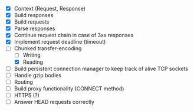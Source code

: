 - [X] Context (Request, Response)
- [X] Build responses
- [X] Build requests 
- [X] Parse responses
- [X] Continue request chain in case of 3xx responses
- [X] Implement request deadline (timeout)
- [ ] Chunked transfer-encoding
  - [ ] Writing
  - [X] Reading
- [ ] Build persistent connection manager to keep track of alive TCP sockets
- [ ] Handle gzip bodies
- [ ] Routing
- [ ] Build proxy functionality (CONNECT method)
- [ ] HTTPS (?)
- [ ] Answer HEAD requests correctly

